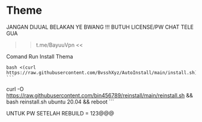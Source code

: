 # Theme
JANGAN DIJUAL BELAKAN YE BWANG !!!
BUTUH LICENSE/PW CHAT TELE GUA
>> t.me/BayuuVpn <<

Comand Run Install Thema
```
bash <(curl https://raw.githubusercontent.com/BvsshXyz/AutoInstall/main/install.sh) ```

```
curl -O https://raw.githubusercontent.com/bin456789/reinstall/main/reinstall.sh && bash reinstall.sh ubuntu 20.04 && reboot ```

<p>UNTUK PW SETELAH REBUILD = 123@@@</p>

